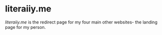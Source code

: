 # literaiiy.me
*literaiiy.me* is the redirect page for my four main other websites- the landing page for my person. 
